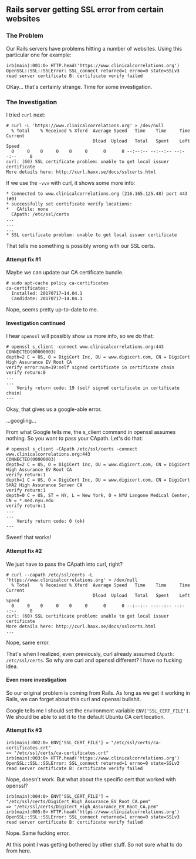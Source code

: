 ## Rails server getting SSL error from certain websites


### The Problem

Our Rails servers have problems hitting a number of websites. Using this particular one for example:

```
irb(main):001:0> HTTP.head('https://www.clinicalcorrelations.org')
OpenSSL::SSL::SSLError: SSL_connect returned=1 errno=0 state=SSLv3 read server certificate B: certificate verify failed
```

OKay... that's certainly strange. Time for some investigation.

### The Investigation

I tried `curl` next:

```
# curl -L 'https://www.clinicalcorrelations.org' > /dev/null
  % Total    % Received % Xferd  Average Speed   Time    Time     Time  Current
                                 Dload  Upload   Total   Spent    Left  Speed
  0     0    0     0    0     0      0      0 --:--:-- --:--:-- --:--:--     0
curl: (60) SSL certificate problem: unable to get local issuer certificate
More details here: http://curl.haxx.se/docs/sslcerts.html
```

If we use the `-vvv` with curl, it shows some more info:

```
* Connected to www.clinicalcorrelations.org (216.165.125.48) port 443 (#0)
* successfully set certificate verify locations:
*   CAfile: none
  CApath: /etc/ssl/certs
...
...
...
* SSL certificate problem: unable to get local issuer certificate
```

That tells me something is possibly wrong with our SSL certs.

#### Attempt fix #1

Maybe we can update our CA certificate bundle.

```
# sudo apt-cache policy ca-certificates
ca-certificates:
  Installed: 20170717~14.04.1
  Candidate: 20170717~14.04.1
```

Nope, seems pretty up-to-date to me.

#### Investigation continued

I hear `openssl` will possibly show us more info, so we do that:

```
# openssl s_client -connect www.clinicalcorrelations.org:443
CONNECTED(00000003)
depth=2 C = US, O = DigiCert Inc, OU = www.digicert.com, CN = DigiCert High Assurance EV Root CA
verify error:num=19:self signed certificate in certificate chain
verify return:0
...
...
    Verify return code: 19 (self signed certificate in certificate chain)
---
```

Okay, that gives us a google-able error.

...googling...

From what Google tells me, the s_client command in openssl assumes nothing. So you want to pass your CApath. Let's do that:

```
# openssl s_client -CApath /etc/ssl/certs -connect www.clinicalcorrelations.org:443
CONNECTED(00000003)
depth=2 C = US, O = DigiCert Inc, OU = www.digicert.com, CN = DigiCert High Assurance EV Root CA
verify return:1
depth=1 C = US, O = DigiCert Inc, OU = www.digicert.com, CN = DigiCert SHA2 High Assurance Server CA
verify return:1
depth=0 C = US, ST = NY, L = New York, O = NYU Langone Medical Center, CN = *.med.nyu.edu
verify return:1
...
...
    Verify return code: 0 (ok)
---
```

Sweet! that works!

#### Attempt fix #2

We just have to pass the CApath into curl, right?

```
# curl --capath /etc/ssl/certs -L 'https://www.clinicalcorrelations.org' > /dev/null
  % Total    % Received % Xferd  Average Speed   Time    Time     Time  Current
                                 Dload  Upload   Total   Spent    Left  Speed
  0     0    0     0    0     0      0      0 --:--:-- --:--:-- --:--:--     0
curl: (60) SSL certificate problem: unable to get local issuer certificate
More details here: http://curl.haxx.se/docs/sslcerts.html
...
```

Nope, same error.

That's when I realized, even previously, curl already assumed `CApath: /etc/ssl/certs`. So why are curl and openssl different? I have no fucking idea.

#### Even more investigation

So our original problem is coming from Rails. As long as we get it working in Rails, we can forget about this curl and openssl bullshit.

Google tells me I should set the environment variable `ENV['SSL_CERT_FILE']`. We should be able to set it to the default Ubuntu CA cert location.

#### Attempt fix #3

```
irb(main):002:0> ENV['SSL_CERT_FILE'] = "/etc/ssl/certs/ca-certificates.crt"
=> "/etc/ssl/certs/ca-certificates.crt"
irb(main):003:0> HTTP.head('https://www.clinicalcorrelations.org')
OpenSSL::SSL::SSLError: SSL_connect returned=1 errno=0 state=SSLv3 read server certificate B: certificate verify failed
```

Nope, doesn't work. But what about the specific cert that worked with openssl?

```
irb(main):004:0> ENV['SSL_CERT_FILE'] = "/etc/ssl/certs/DigiCert_High_Assurance_EV_Root_CA.pem"
=> "/etc/ssl/certs/DigiCert_High_Assurance_EV_Root_CA.pem"
irb(main):005:0> HTTP.head('https://www.clinicalcorrelations.org')
OpenSSL::SSL::SSLError: SSL_connect returned=1 errno=0 state=SSLv3 read server certificate B: certificate verify failed
```

Nope. Same fucking error.

At this point I was getting bothered by other stuff. So not sure what to do from here.
